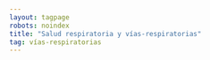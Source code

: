 ```yaml
---
layout: tagpage
robots: noindex
title: "Salud respiratoria y vías-respiratorias"
tag: vías-respiratorias
---
```

